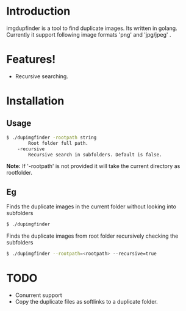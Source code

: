 # Introduction

imgdupfinder is a tool to find duplicate images. Its written in golang.
Currently it support following image formats 'png' and 'jpg/jpeg' .

# Features!

  - Recursive searching.

# Installation
## Usage
```sh
$ ./dupimgfinder -rootpath string
        Root folder full path.
    -recursive
    	Recursive search in subfolders. Default is false.
```
**Note:**  If '-rootpath' is not provided it will take the current directory as rootfolder.

## Eg
Finds the duplicate images in the current folder without looking into subfolders
```sh
$ ./dupimgfinder
```

Finds the duplicate images from root folder recursively checking the subfolders
```sh
$ ./dupimgfinder --rootpath=<rootpath> --recursive=true
```

# TODO
- Conurrent support
- Copy the duplicate files as softlinks to a duplicate folder.

